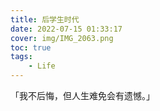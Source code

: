 ```yaml
---
title: 后学生时代
date: 2022-07-15 01:33:17
cover: img/IMG_2063.png
toc: true
tags:
    - Life
---
```


「我不后悔，但人生难免会有遗憾。」
